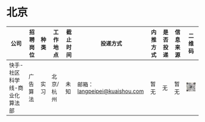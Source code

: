 # 北京

| 公司                | 招聘岗位                | 种类     | 工作地点       | 截止时间 | 投递方式                    | 内推方式                                                     | 是否投递   | 信息来源     | 二维码 |
| ------------------ | -----------------------| ------- | --------------| ------ | -------------------------- | ----------------------------------------------------------- | -------- | ----------- | ------ |
| 快手-社区科学线-商业化算法部 | 广告算法  | 实习     | 北京/杭州                | 未知 | 邮箱：langpeipei@kuaishou.com | 暂无                       | 无       | 暂无 | <img decoding="async" src="../Image/快手-广告算法-实习.png"> |